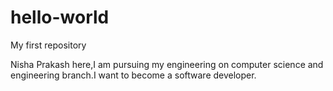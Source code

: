 # hello-world
My first repository

Nisha Prakash here,I am pursuing my engineering on computer science and engineering branch.I want to become a software developer.
